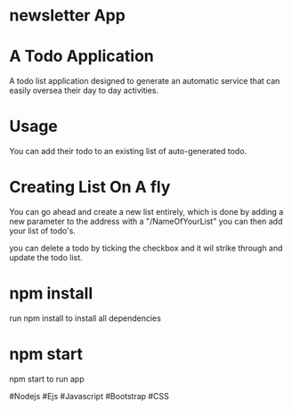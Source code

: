 # newsletter App

# A Todo Application 

A todo list application designed to generate an automatic service that can easily oversea their day to day activities. 

# Usage

You can add their todo to an existing list of auto-generated todo.

# Creating List On A fly

You can go ahead and create a new list entirely, which is done by adding a new parameter to the address with a "/NameOfYourList" you can then add your list of todo's.

you can delete a todo by ticking the checkbox and it wil strike through and update the todo list.

# npm install
run npm install to install all dependencies

# npm start
npm start to run app

#Nodejs 
#Ejs 
#Javascript 
#Bootstrap 
#CSS